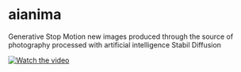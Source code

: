 # aianima
Generative Stop Motion new images produced through the source of photography processed with artificial intelligence Stabil Diffusion 

[![Watch the video](https://wearetheartmakers.com/wp-content/uploads/2022/10/demirFX3.gif)](https://youtu.be/j3y20vm7Km0)
